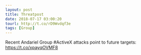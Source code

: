 ```yaml
---
layout: post
title: Threatpost
date: 2018-07-17 03:00:20
tourl: http://t.co/rD9Wvdqf3e
tags: [Group]
---
```

Recent Andariel Group #ActiveX attacks point to future targets: https://t.co/xpayqOVMF8